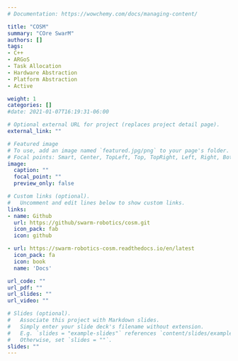 ```yaml
---
# Documentation: https://wowchemy.com/docs/managing-content/

title: "COSM"
summary: "COre SwarM"
authors: []
tags:
- C++
- ARGoS
- Task Allocation
- Hardware Abstraction
- Platform Abstraction
- Active

weight: 1
categories: []
#date: 2021-01-07T16:19:31-06:00

# Optional external URL for project (replaces project detail page).
external_link: ""

# Featured image
# To use, add an image named `featured.jpg/png` to your page's folder.
# Focal points: Smart, Center, TopLeft, Top, TopRight, Left, Right, BottomLeft, Bottom, BottomRight.
image:
  caption: ""
  focal_point: ""
  preview_only: false

# Custom links (optional).
#   Uncomment and edit lines below to show custom links.
links:
- name: Github
  url: https://github/swarm-robotics/cosm.git
  icon_pack: fab
  icon: github

- url: https://swarm-robotics-cosm.readthedocs.io/en/latest
  icon_pack: fa
  icon: book
  name: 'Docs'

url_code: ""
url_pdf: ""
url_slides: ""
url_video: ""

# Slides (optional).
#   Associate this project with Markdown slides.
#   Simply enter your slide deck's filename without extension.
#   E.g. `slides = "example-slides"` references `content/slides/example-slides.md`.
#   Otherwise, set `slides = ""`.
slides: ""
---
```

